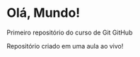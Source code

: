 # Olá, Mundo!
 Primeiro repositório do curso de Git GitHub

 Repositório criado em uma aula ao vivo!
